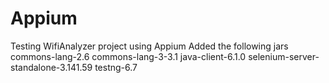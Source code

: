 # Appium
Testing WifiAnalyzer project using Appium
Added the following jars
commons-lang-2.6
commons-lang-3-3.1
java-client-6.1.0
selenium-server-standalone-3.141.59
testng-6.7
